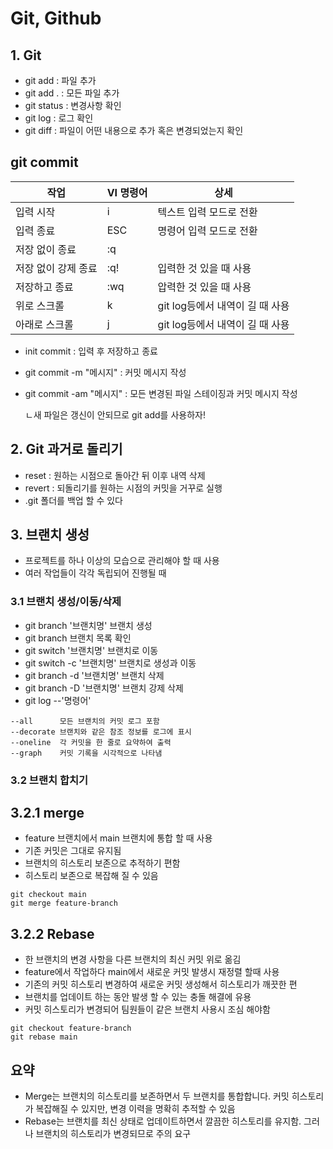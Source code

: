 Git, Github
======================
## 1. Git
* git add     : 파일 추가
* git add .   : 모든 파일 추가
* git status  : 변경사항 확인
* git log     : 로그 확인
* git diff    : 파일이 어떤 내용으로 추가 혹은 변경되었는지 확인

git commit
-------
|작업|VI 명령어|상세|
|------|---|---|
|입력 시작|i|텍스트 입력 모드로 전환|
|입력 종료|ESC|명령어 입력 모드로 전환|
|저장 없이 종료|:q||
|저장 없이 강제 종료|:q!|입력한 것 있을 때 사용|
|저장하고 종료|:wq|압력한 것 있을 때 사용|
|위로 스크롤|k|git log등에서 내역이 길 때 사용|
|아래로 스크롤|j|git log등에서 내역이 길 때 사용|

* init commit             : 입력 후 저장하고 종료
* git commit -m "메시지"   : 커밋 메시지 작성
* git commit -am "메시지"  : 모든 변경된 파일 스테이징과 커밋 메시지 작성

  ㄴ새 파일은 갱신이 안되므로 git add를 사용하자!

## 2. Git 과거로 돌리기
* reset  : 원하는 시점으로 돌아간 뒤 이후 내역 삭제
* revert : 되돌리기를 원하는 시점의 커밋을 거꾸로 실행
* .git 폴더를 백업 할 수 있다

## 3. 브랜치 생성
* 프로젝트를 하나 이상의 모습으로 관리해야 할 때 사용
* 여러 작업들이 각각 독립되어 진행될 때

### 3.1 브랜치 생성/이동/삭제
* git branch '브랜치명'    브랜치 생성
* git branch              브랜치 목록 확인
* git switch '브랜치명'    브랜치로 이동
* git switch -c '브랜치명' 브랜치로 생성과 이동
* git branch -d '브랜치명' 브랜치 삭제
* git branch -D '브랜치명' 브랜치 강제 삭제
* git log --'명령어' 
```
--all      모든 브랜치의 커밋 로그 포함
--decorate 브랜치와 같은 참조 정보를 로그에 표시
--oneline  각 커밋을 한 줄로 요약하여 출력
--graph    커밋 기록을 시각적으로 나타냄
```

### 3.2 브랜치 합치기
## 3.2.1 merge
* feature 브랜치에서 main 브랜치에 통합 할 때 사용
* 기존 커밋은 그대로 유지됨
* 브랜치의 히스토리 보존으로 추적하기 편함
* 히스토리 보존으로 복잡해 질 수 있음
```
git checkout main
git merge feature-branch
```

## 3.2.2 Rebase
* 한 브랜치의 변경 사항을 다른 브랜치의 최신 커밋 위로 옮김
* feature에서 작업하다 main에서 새로운 커밋 발생시 재정렬 할때 사용
* 기존의 커밋 히스토리 변경하여 새로운 커밋 생성해서 히스토리가 깨끗한 편
* 브랜치를 업데이트 하는 동안 발생 할 수 있는 충돌 해결에 유용
* 커밋 히스토리가 변경되어 팀원들이 같은 브랜치 사용시 조심 해야함
```
git checkout feature-branch
git rebase main
```
## 요약
* Merge는 브랜치의 히스토리를 보존하면서 두 브랜치를 통합합니다. 커밋 히스토리가 복잡해질 수 있지만, 변경 이력을 명확히 추적할 수 있음
* Rebase는 브랜치를 최신 상태로 업데이트하면서 깔끔한 히스토리를 유지함. 그러나 브랜치의 히스토리가 변경되므로 주의 요구

## 

